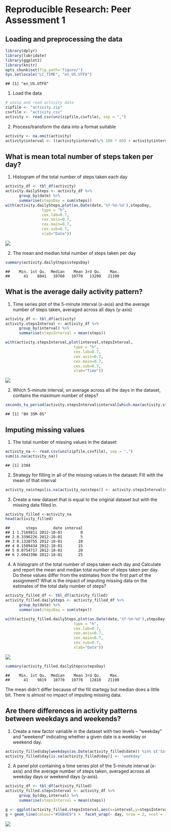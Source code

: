 # Reproducible Research: Peer Assessment 1


## Loading and preprocessing the data

```r
library(dplyr)
library(lubridate)
library(ggplot2)
library(knitr)
opts_chunk$set(fig.path='figure/')
Sys.setlocale("LC_TIME", "en_US.UTF8")
```

```
## [1] "en_US.UTF8"
```

1. Load the data


```r
# unzip and read activity data
zipfile <- "activity.zip"
csvfile <- "activity.csv"
activity <- read.csv(unz(zipfile,csvfile), sep = ",")
```

2. Process/transform the data into a format suitable


```r
activity <- na.omit(activity)
activity$interval <- ((activity$interval%/% 100 * 60) + activity$interval%%100)*60
```


## What is mean total number of steps taken per day?

1. Histogram of the total number of steps taken each day


```r
activity_df <- tbl_df(activity)
activity.dailySteps <- activity_df %>%
      group_by(date) %>%
      summarise(stepsDay = sum(steps))
with(activity.dailySteps,plot(as.Date(date,'%Y-%m-%d'),stepsDay,
                type = "h",
                cex.lab=0.7, 
                cex.axis=0.7, 
                cex.main=0.7,
                cex.sub=0.7,
                xlab="Date"))
```

![](figure/daily_steps-1.png) 

2. The mean and median total number of steps taken per day


```r
summary(activity.dailySteps$stepsDay)
```

```
##    Min. 1st Qu.  Median    Mean 3rd Qu.    Max. 
##      41    8841   10760   10770   13290   21190
```


## What is the average daily activity pattern?

1. Time series plot of the 5-minute interval (x-axis) and the average number of steps taken, averaged across all days (y-axis)


```r
activity_df <- tbl_df(activity)
activity.stepsInterval <- activity_df %>%
      group_by(interval) %>%
      summarise(stepsInterval = mean(steps))

with(activity.stepsInterval,plot(interval,stepsInterval,
                              type = "h",
                              cex.lab=0.7, 
                              cex.axis=0.7, 
                              cex.main=0.7,
                              cex.sub=0.7,
                              xlab="Time"))
```

![](figure/steps_interval-1.png) 

2. Which 5-minute interval, on average across all the days in the dataset, contains the maximum number of steps?


```r
seconds_to_period(activity.stepsInterval$interval[which.max(activity.stepsInterval$stepsInterval)])
```

```
## [1] "8H 35M 0S"
```


## Imputing missing values

1. The total number of missing values in the dataset 


```r
activity_na <- read.csv(unz(zipfile,csvfile), sep = ",")
sum(is.na(activity_na))
```

```
## [1] 2304
```

2. Strategy for filling in all of the missing values in the dataset: Fill with the mean of that interval


```r
activity_na$steps[is.na(activity_na$steps)] <- activity.stepsInterval$stepsInterval
```

3. Create a new dataset that is equal to the original dataset but with the missing data filled in.


```r
activity_filled <-activity_na
head(activity_filled)
```

```
##       steps       date interval
## 1 1.7169811 2012-10-01        0
## 2 0.3396226 2012-10-01        5
## 3 0.1320755 2012-10-01       10
## 4 0.1509434 2012-10-01       15
## 5 0.0754717 2012-10-01       20
## 6 2.0943396 2012-10-01       25
```

4. A histogram of the total number of steps taken each day and Calculate and report the mean and median total number of steps taken per day. Do these values differ from the estimates from the first part of the assignment? What is the impact of imputing missing data on the estimates of the total daily number of steps?


```r
activity_filled_df <- tbl_df(activity_filled)
activity_filled.dailySteps <- activity_filled_df %>%
      group_by(date) %>%
      summarise(stepsDay = sum(steps))

with(activity_filled.dailySteps,plot(as.Date(date,'%Y-%m-%d'),stepsDay,
                              type = "h",
                              cex.lab=0.7, 
                              cex.axis=0.7, 
                              cex.main=0.7,
                              cex.sub=0.7,
                              xlab="Date"))
```

![](figure/filled_daily_steps-1.png) 

```r
summary(activity_filled.dailySteps$stepsDay)
```

```
##    Min. 1st Qu.  Median    Mean 3rd Qu.    Max. 
##      41    9819   10770   10770   12810   21190
```

The mean didn't differ because of the fill startegy but median does a little bit. There is almost no impact of imputing missing data.

## Are there differences in activity patterns between weekdays and weekends?

1. Create a new factor variable in the dataset with two levels – “weekday” and “weekend” indicating whether a given date is a weekday or weekend day.


```r
activity_filled$day[weekdays(as.Date(activity_filled$date)) %in% c('Saturday','Sunday')] <- 'weekend'
activity_filled$day[is.na(activity_filled$day)] <- 'weekday'
```

2. A panel plot containing a time series plot of the 5-minute interval (x-axis) and the average number of steps taken, averaged across all weekday days or weekend days (y-axis).


```r
activity_df <- tbl_df(activity_filled)
activity_filled.stepsInterval <- activity_df %>%
      group_by(day,interval) %>%
      summarise(stepsInterval = mean(steps))

g <- ggplot(activity_filled.stepsInterval,aes(x=interval,y=stepsInterval))
g + geom_line(colour="#56B4E9") +  facet_wrap(~ day, nrow = 2, ncol = 1,) + labs(y = "Number of steps") + theme_bw()
```

![](figure/weekdays_vs_weekend-1.png) 
